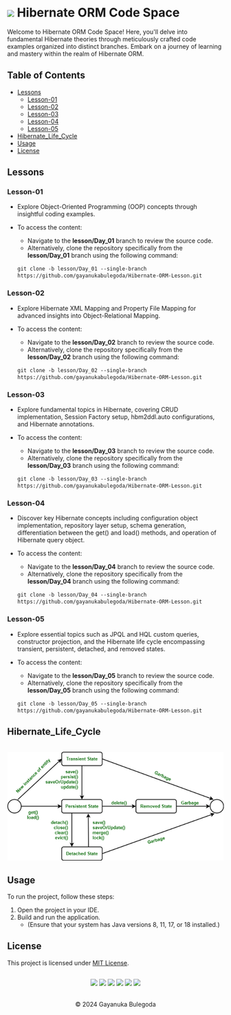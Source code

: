 # <img src="https://media2.giphy.com/media/QssGEmpkyEOhBCb7e1/giphy.gif?cid=ecf05e47a0n3gi1bfqntqmob8g9aid1oyj2wr3ds3mg700bl&rid=giphy.gif" width="65px"> Hibernate ORM Code Space

<p>
  Welcome to Hibernate ORM Code Space! 
  Here, you'll delve into fundamental Hibernate theories through meticulously crafted code examples organized into distinct branches. 
  Embark on a journey of learning and mastery within the realm of Hibernate ORM.
</p>

## Table of Contents

- [Lessons](#Lessons)
  - [Lesson-01](#Lesson-01)
  - [Lesson-02](#Lesson-02)
  - [Lesson-03](#Lesson-03)
  - [Lesson-04](#Lesson-04)
  - [Lesson-05](#Lesson-05)
- [Hibernate_Life_Cycle](#Hibernate_Life_Cycle)
- [Usage](#Usage)
- [License](#license)

## Lessons

### Lesson-01

<ul>
  <li>Explore Object-Oriented Programming (OOP) concepts through insightful coding examples.</li>
  <li>
    <p>To access the content:</p>
    <ul>
      <li>Navigate to the <strong>lesson/Day_01</strong> branch to review the source code.</li>
      <li>Alternatively, clone the repository specifically from the <strong>lesson/Day_01</strong> branch using the following command:</li>
    </ul>
    <pre><code>git clone -b lesson/Day_01 --single-branch https://github.com/gayanukabulegoda/Hibernate-ORM-Lesson.git</code></pre>
  </li>
</ul>

### Lesson-02

<ul>
  <li>Explore Hibernate XML Mapping and Property File Mapping for advanced insights into Object-Relational Mapping.</li>
  <li>
    <p>To access the content:</p>
    <ul>
      <li>Navigate to the <strong>lesson/Day_02</strong> branch to review the source code.</li>
      <li>Alternatively, clone the repository specifically from the <strong>lesson/Day_02</strong> branch using the following command:</li>
    </ul>
    <pre><code>git clone -b lesson/Day_02 --single-branch https://github.com/gayanukabulegoda/Hibernate-ORM-Lesson.git</code></pre>
  </li>
</ul>

### Lesson-03

<ul>
  <li>Explore fundamental topics in Hibernate, covering CRUD implementation, Session Factory setup, hbm2ddl.auto configurations, and Hibernate annotations.</li>
  <li>
    <p>To access the content:</p>
    <ul>
      <li>Navigate to the <strong>lesson/Day_03</strong> branch to review the source code.</li>
      <li>Alternatively, clone the repository specifically from the <strong>lesson/Day_03</strong> branch using the following command:</li>
    </ul>
    <pre><code>git clone -b lesson/Day_03 --single-branch https://github.com/gayanukabulegoda/Hibernate-ORM-Lesson.git</code></pre>
  </li>
</ul>

### Lesson-04

<ul>
  <li>
    Discover key Hibernate concepts including configuration object implementation, 
    repository layer setup, schema generation, differentiation between the get() and load() methods, 
    and operation of Hibernate query object.
  </li>
  <li>
    <p>To access the content:</p>
    <ul>
      <li>Navigate to the <strong>lesson/Day_04</strong> branch to review the source code.</li>
      <li>Alternatively, clone the repository specifically from the <strong>lesson/Day_04</strong> branch using the following command:</li>
    </ul>
    <pre><code>git clone -b lesson/Day_04 --single-branch https://github.com/gayanukabulegoda/Hibernate-ORM-Lesson.git</code></pre>
  </li>
</ul>

### Lesson-05

<ul>
  <li>
    Explore essential topics such as JPQL and HQL custom queries, constructor projection, 
    and the Hibernate life cycle encompassing transient, persistent, detached, and removed states.
  </li>
  <li>
    <p>To access the content:</p>
    <ul>
      <li>Navigate to the <strong>lesson/Day_05</strong> branch to review the source code.</li>
      <li>Alternatively, clone the repository specifically from the <strong>lesson/Day_05</strong> branch using the following command:</li>
    </ul>
    <pre><code>git clone -b lesson/Day_05 --single-branch https://github.com/gayanukabulegoda/Hibernate-ORM-Lesson.git</code></pre>
  </li>
</ul>

## Hibernate_Life_Cycle

<br>
<img src="hibernateLifeCycle/HibernateLifecycle.png" alt="drawing"/>

## Usage

<p>To run the project, follow these steps:</p>
<ol>
  <li>Open the project in your IDE.</li>
  <li>
    Build and run the application.
    <ul>
      <li>(Ensure that your system has Java versions 8, 11, 17, or 18 installed.)</li>
    </ul>
  </li>
</ol>

## License

This project is licensed under [MIT License](LICENSE).

##
<div align="center">
<a href="https://github.com/gayanukabulegoda" target="_blank"><img src = "https://img.shields.io/badge/GitHub-100000?style=for-the-badge&logo=github&logoColor=white"></a>
<a href="https://git-scm.com/" target="_blank"><img src = "https://img.shields.io/badge/Git-100000?style=for-the-badge&logo=git&logoColor=white"></a>
<a href="https://jdk.java.net/java-se-ri/11-MR2" target="_blank"><img src = "https://img.shields.io/badge/Java-100000?style=for-the-badge&logo=openjdk&logoColor=white"></a>
<a href="https://hibernate.org/orm/releases/5.6/" target="_blank"><img src = "https://img.shields.io/badge/Hibernate-100000?style=for-the-badge&logo=Hibernate&logoColor=white"></a>
<a href="https://www.jetbrains.com/idea/download/?section=linux" target="_blank"><img src = "https://img.shields.io/badge/Intellij Idea-100000?style=for-the-badge&logo=intellij%20idea&logoColor=white"></a>
<a href="https://linuxmint.com/download_all.php" target="_blank"><img src = "https://img.shields.io/badge/Linux_Mint-100000?style=for-the-badge&logo=linux-mint&logoColor=white"></a>
</div> <br>
<p align="center">
  &copy; 2024 Gayanuka Bulegoda
</p>
